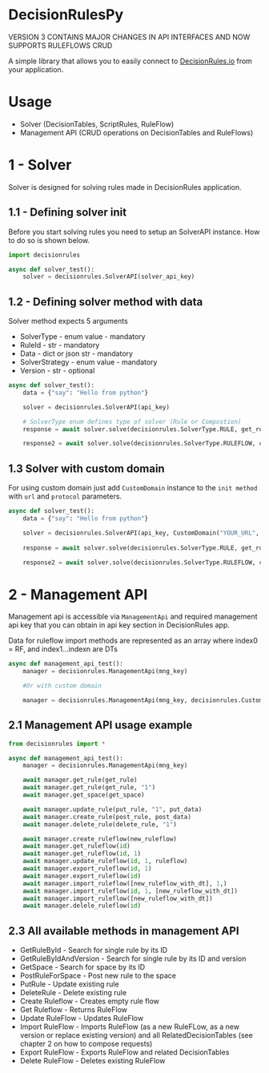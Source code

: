# DecisionRulesPy

VERSION 3 CONTAINS MAJOR CHANGES IN API INTERFACES AND NOW SUPPORTS RULEFLOWS CRUD

A simple library that allows you to easily connect to 
[DecisionRules.io](https://decisionrules.io) from your application.

# Usage

* Solver (DecisionTables, ScriptRules, RuleFlow)
* Management API (CRUD operations on DecisionTables and RuleFlows)

# 1 - Solver

Solver is designed for solving rules made in DecisionRules application.

## 1.1 - Defining solver init

Before you start solving rules you need to setup an SolverAPI instance. How to do so is shown below.

```python
import decisionrules

async def solver_test():
    solver = decisionrules.SolverAPI(solver_api_key)
```

## 1.2 - Defining solver method with data

Solver method expects 5 arguments

* SolverType - enum value - mandatory
* RuleId - str - mandatory
* Data - dict or json str - mandatory
* SolverStrategy - enum value - mandatory
* Version - str - optional

```python
async def solver_test():
    data = {"say": "Hello from python"}

    solver = decisionrules.SolverAPI(api_key)

    # SolverType enum defines type of solver (Rule or Compostion)
    response = await solver.solve(decisionrules.SolverType.RULE, get_rule, data, decisionrules.SolverStrategies.STANDARD)

    response2 = await solver.solve(decisionrules.SolverType.RULEFLOW, compo_rule, data, decisionrules.SolverStrategies.STANDARD)
```

## 1.3 Solver with custom domain

For using custom domain just add `CustomDomain` instance to the `init method` with `url` and `protocol` parameters.

```python
async def solver_test():
    data = {"say": "Hello from python"}

    solver = decisionrules.SolverAPI(api_key, CustomDomain("YOUR_URL", Protocols.HTTPS))
    
    response = await solver.solve(decisionrules.SolverType.RULE, get_rule, data, decisionrules.SolverStrategies.STANDARD)

    response2 = await solver.solve(decisionrules.SolverType.RULEFLOW, compo_rule, data, decisionrules.SolverStrategies.STANDARD)
```

# 2 - Management API

Management api is accessible via `ManagementApi` and required management api key that you can obtain in api key section in DecisionRules app.


Data for ruleflow import methods are represented as an array where index0 = RF, and index1...indexn are DTs

```python
async def management_api_test():
    manager = decisionrules.ManagementApi(mng_key)

    #Or with custom domain

    manager = decisionrules.ManagementApi(mng_key, decisionrules.CustomDomain("YOUR_URL", Protocols.HTTPS))
```

## 2.1 Management API usage example

```python
from decisionrules import *

async def management_api_test():
    manager = decisionrules.ManagementApi(mng_key)

    await manager.get_rule(get_rule)
    await manager.get_rule(get_rule, "1")
    await manager.get_space(get_space)

    await manager.update_rule(put_rule, "1", put_data)
    await manager.create_rule(post_rule, post_data)
    await manager.delete_rule(delete_rule, "1")

    await manager.create_ruleflow(new_ruleflow)
    await manager.get_ruleflow(id)
    await manager.get_ruleflow(id, 1)
    await manager.update_ruleflow(id, 1, ruleflow)
    await manager.export_ruleflow(id, 1)
    await manager.export_ruleflow(id)
    await manager.import_ruleflow([new_ruleflow_with_dt], 1,)
    await manager.import_ruleflow(id, 1, [new_ruleflow_with_dt])
    await manager.import_ruleflow([new_ruleflow_with_dt])
    await manager.delele_ruleflow(id)

```

## 2.3 All available methods in management API

* GetRuleById - Search for single rule by its ID
* GetRuleByIdAndVersion - Search for single rule by its ID and version
* GetSpace - Search for space by its ID
* PostRuleForSpace - Post new rule to the space
* PutRule - Update existing rule
* DeleteRule - Delete existing rule
* Create Ruleflow - Creates empty rule flow
* Get Ruleflow - Returns RuleFlow
* Update RuleFlow - Updates RuleFlow
* Import RuleFlow - Imports RuleFlow (as a new RuleFLow, as a new version or replace existing version) and all RelatedDecisionTables (see chapter 2 on how to compose requests)
* Export RuleFlow - Exports RuleFlow and related DecisionTables
* Delete RuleFlow - Deletes existing RuleFlow
